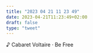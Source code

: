 ```yaml
---
title: "2023 04 21 11 23 49"
date: 2023-04-21T11:23:49+02:00
draft: false
type: "tweet"
---
```


♪ Cabaret Voltaire · Be Free
